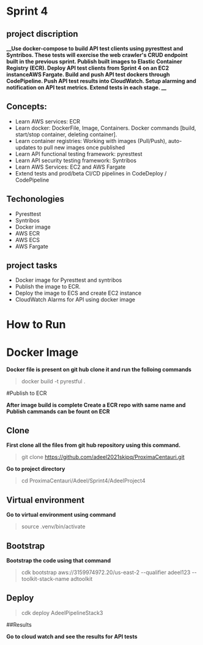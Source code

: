 # Sprint 4

## project discription
**__Use docker-compose to build API test clients using pyresttest and Syntribos. These tests will exercise the web crawler's CRUD endpoint built in the previous sprint. Publish built images to Elastic Container Registry (ECR). Deploy API test clients from Sprint 4 on an EC2 instanceAWS Fargate. Build and push API test dockers through CodePipeline. Push API test results into CloudWatch. Setup alarming and notification on API test metrics. Extend tests in each stage. __**

## Concepts:

* Learn AWS services: ECR 
* Learn docker: DockerFile, Image, Containers. Docker commands [build, start/stop container, deleting container]. 
* Learn container registries: Working with images (Pull/Push), auto-updates to pull new images once published 
* Learn API functional testing framework: pyresttest 
* Learn API security testing framework: Syntribos 
* Learn AWS Services: EC2 and AWS Fargate 
* Extend tests and prod/beta Cl/CD pipelines in CodeDeploy / CodePipeline 

 
## Techonologies

* Pyresttest
* Syntribos
* Docker image
* AWS ECR
* AWS ECS
* AWS Fargate

## project tasks
* Docker image for Pyresttest and syntribos
* Publish the image to ECR.
* Deploy the image to ECS and create EC2 instance
* CloudWatch Alarms for API using docker image

# How to Run

# Docker Image
**Docker file is present on git hub clone it and run the folloing commands**

>docker build -t pyrestful .

#Publish to ECR

**After image build is complete Create a ECR repo with same name and Publish cammands can be fount on ECR**

## Clone

**First clone all the files from git hub repository using this command.**

> git clone https://github.com/adeel2021skipq/ProximaCentauri.git

**Go to project directory**

> cd ProximaCentauri/Adeel/Sprint4/AdeelProject4

## Virtual environment

**Go to virtual environment using command**

> source .venv/bin/activate

## Bootstrap

**Bootstrap the code using that command**

> cdk bootstrap aws://3159974972.20/us-east-2 --qualifier adeel123 --toolkit-stack-name adtoolkit

## Deploy

> cdk deploy AdeelPipelineStack3


##Results 

**Go to cloud watch and see the results for API tests**


